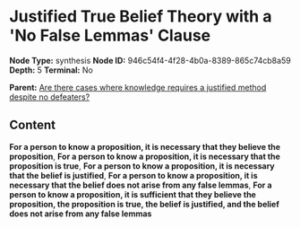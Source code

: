 # Justified True Belief Theory with a 'No False Lemmas' Clause

**Node Type:** synthesis
**Node ID:** 946c54f4-4f28-4b0a-8389-865c74cb8a59
**Depth:** 5
**Terminal:** No

**Parent:** [Are there cases where knowledge requires a justified method despite no defeaters?](are-there-cases-where-knowledge-requires-a-justified-method-despite-no-defeaters-antithesis-892b1778-5e94-4b0c-8f67-890bf585afb3.md)

## Content

**For a person to know a proposition, it is necessary that they believe the proposition**, **For a person to know a proposition, it is necessary that the proposition is true**, **For a person to know a proposition, it is necessary that the belief is justified**, **For a person to know a proposition, it is necessary that the belief does not arise from any false lemmas**, **For a person to know a proposition, it is sufficient that they believe the proposition, the proposition is true, the belief is justified, and the belief does not arise from any false lemmas**
